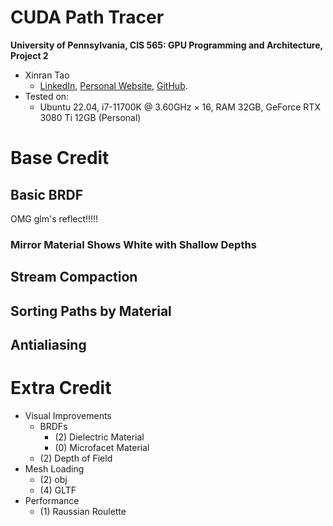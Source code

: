 CUDA Path Tracer
================

**University of Pennsylvania, CIS 565: GPU Programming and Architecture, Project 2**

* Xinran Tao
  - [LinkedIn](https://www.linkedin.com/in/xinran-tao/), [Personal Website](https://www.xinrantao.com/), [GitHub](https://github.com/theBoilingPoint).
* Tested on: 
  - Ubuntu 22.04, i7-11700K @ 3.60GHz × 16, RAM 32GB, GeForce RTX 3080 Ti 12GB (Personal)

# Base Credit
## Basic BRDF
OMG glm's reflect!!!!!
### Mirror Material Shows White with Shallow Depths
## Stream Compaction
## Sorting Paths by Material
## Antialiasing

# Extra Credit
- Visual Improvements
  - BRDFs
    - (2) Dielectric Material
    - (0) Microfacet Material
  - (2) Depth of Field
- Mesh Loading 
  - (2) obj
  - (4) GLTF
- Performance
  - (1) Raussian Roulette

